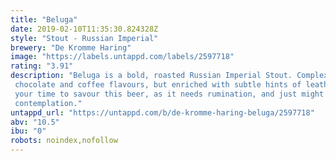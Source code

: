 ```yaml
---
title: "Beluga"
date: 2019-02-10T11:35:30.824328Z
style: "Stout - Russian Imperial"
brewery: "De Kromme Haring"
image: "https://labels.untappd.com/labels/2597718"
rating: "3.91"
description: "Beluga is a bold, roasted Russian Imperial Stout. Complex and luxurious, we get the requisite chocolate and coffee flavours, but enriched with subtle hints of leather and dried fruits. Take your time to savour this beer, as it needs rumination, and just might provoke deeper contemplation."
untappd_url: "https://untappd.com/b/de-kromme-haring-beluga/2597718"
abv: "10.5"
ibu: "0"
robots: noindex,nofollow
---
```

